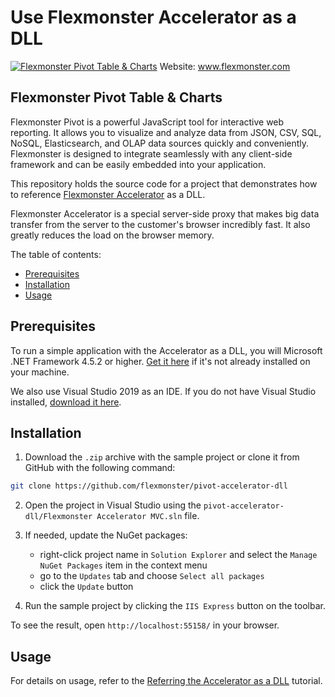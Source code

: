 # Use Flexmonster Accelerator as a DLL
[![Flexmonster Pivot Table & Charts](https://cdn.flexmonster.com/landing.png)](http://flexmonster.com)
Website: www.flexmonster.com

## Flexmonster Pivot Table & Charts

Flexmonster Pivot is a powerful JavaScript tool for interactive web reporting. It allows you to visualize and analyze data from JSON, CSV, SQL, NoSQL, Elasticsearch, and OLAP data sources quickly and conveniently. Flexmonster is designed to integrate seamlessly with any client-side framework and can be easily embedded into your application.

This repository holds the source code for a project that demonstrates how to reference [Flexmonster Accelerator](https://www.flexmonster.com/doc/getting-started-with-accelerator-ssas/) as a DLL.

Flexmonster Accelerator is a special server-side proxy that makes big data transfer from the server to the customer's browser incredibly fast. It also greatly reduces the load on the browser memory.

The table of contents:

- [Prerequisites](#prerequisites)
- [Installation](#installation)
- [Usage](#usage)

## Prerequisites

To run a simple application with the Accelerator as a DLL, you will Microsoft .NET Framework 4.5.2 or higher. [Get it here](https://www.microsoft.com/en-us/download/details.aspx?id=56116) if it's not already installed on your machine.

We also use Visual Studio 2019 as an IDE. If you do not have Visual Studio installed, [download it here](https://visualstudio.microsoft.com/vs/).

## Installation

1. Download the `.zip` archive with the sample project or clone it from GitHub with the following command:

```bash
git clone https://github.com/flexmonster/pivot-accelerator-dll
```
2. Open the project in Visual Studio using the `pivot-accelerator-dll/Flexmonster Accelerator MVC.sln` file.

3. If needed, update the NuGet packages: 
    - right-click project name in `Solution Explorer` and select the `Manage NuGet Packages` item in the context menu
    - go to the `Updates` tab and choose `Select all packages`
    - click the `Update` button
  
4. Run the sample project by clicking the `IIS Express` button on the toolbar.

To see the result, open `http://localhost:55158/` in your browser.

## Usage

For details on usage, refer to the [Referring the Accelerator as a DLL](https://www.flexmonster.com/doc/referring-accelerator-as-a-dll/) tutorial.

